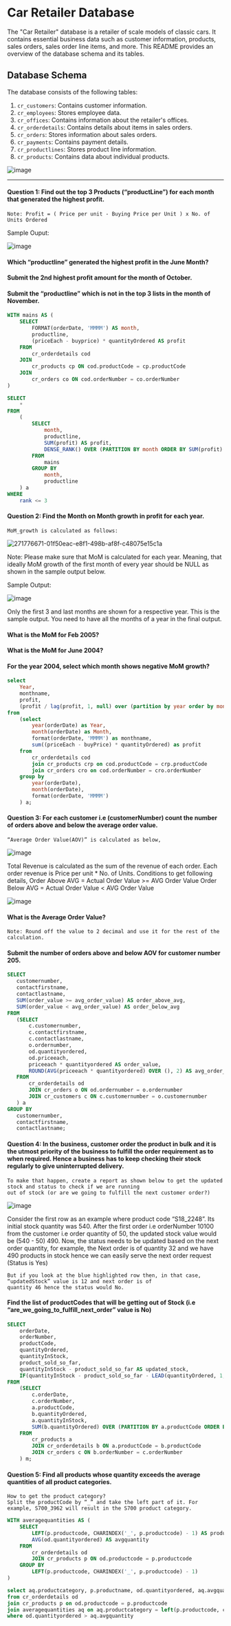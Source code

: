 # Car Retailer Database

The "Car Retailer" database is a retailer of scale models of classic cars. It contains essential business data such as customer information, products, sales orders, sales order line items, and more. This README provides an overview of the database schema and its tables.

## Database Schema

The database consists of the following tables:

1. `cr_customers`: Contains customer information.
2. `cr_employees`: Stores employee data.
3. `cr_offices`: Contains information about the retailer's offices.
4. `cr_orderdetails`: Contains details about items in sales orders.
5. `cr_orders`: Stores information about sales orders.
6. `cr_payments`: Contains payment details.
7. `cr_productlines`: Stores product line information.
8. `cr_products`: Contains data about individual products.

![image](https://github.com/sanjanapaluri/SQL_Projects/assets/127730680/c95a57f7-0bb4-4cac-b540-1326a297d87e)


------------------------------------------------------------------------------------------------------------------------------------------
#### Question 1: Find out the top 3 Products (“productLine”) for each month that generated the highest profit.
    Note: Profit = ( Price per unit - Buying Price per Unit ) x No. of Units Ordered
Sample Ouput: 

![image](https://github.com/sanjanapaluri/SQL_Projects/assets/127730680/204f2c77-dc4f-48ce-b9d4-c48e79d8c55e)


#### Which “productline” generated the highest profit in the June Month? 
#### Submit the 2nd highest profit amount for the month of October. 
#### Submit the “productline” which is not in the top 3 lists in the month of November.

```sql
WITH mains AS (
    SELECT
        FORMAT(orderDate, 'MMMM') AS month,
        productline,
        (priceEach - buyprice) * quantityOrdered AS profit
    FROM
        cr_orderdetails cod
    JOIN
        cr_products cp ON cod.productCode = cp.productCode
    JOIN
        cr_orders co ON cod.orderNumber = co.orderNumber
)

SELECT
    *
FROM
    (
        SELECT
            month,
            productline,
            SUM(profit) AS profit,
            DENSE_RANK() OVER (PARTITION BY month ORDER BY SUM(profit) DESC) AS rank
        FROM
            mains
        GROUP BY
            month,
            productline
    ) a
WHERE
    rank <= 3
```

#### Question 2: Find the Month on Month growth in profit for each year.
    MoM_growth is calculated as follows:

![271776671-01f50eac-e8f1-498b-af8f-c48075e15c1a](https://github.com/sanjanapaluri/SQL_Projects/assets/127730680/e2f7a5fc-706a-4a87-b3a0-f7984cffce4d)


 Note: Please make sure that MoM is calculated for each year. Meaning, that ideally MoM growth of the first month 
    of every year should be NULL as shown in the sample output below.

Sample Output:

![image](https://github.com/sanjanapaluri/SQL_Projects/assets/127730680/5d828ff9-3fe9-482b-b57d-28ce299219d1)


Only the first 3 and last months are shown for a respective year. This is the sample output. You need to have all the months of a year
in the final output.

#### What is the MoM for Feb 2005? 
#### What is the MoM for June 2004? 
#### For the year 2004, select which month shows negative MoM growth?

```sql
select
    Year,
    monthname,
    profit,
    (profit / lag(profit, 1, null) over (partition by year order by month) - 1) * 100 as MoM_Growth
from
    (select
        year(orderDate) as Year,
        month(orderDate) as Month,
        format(orderDate, 'MMMM') as monthname,
        sum((priceEach - buyPrice) * quantityOrdered) as profit
    from
        cr_orderdetails cod
        join cr_products crp on cod.productCode = crp.productCode
        join cr_orders cro on cod.orderNumber = cro.orderNumber
    group by
        year(orderDate),
        month(orderDate),
        format(orderDate, 'MMMM')
    ) a;
```

#### Question 3: For each customer i.e (customerNumber) count the number of orders above and below the average order value.
    “Average Order Value(AOV)” is calculated as below,
  ![image](https://github.com/sanjanapaluri/SQL_Projects/assets/127730680/7cbb3d49-125e-489b-992c-b83653aa1be0)


  Total Revenue is calculated as the sum of the revenue of each order.
    Each order revenue is Price per unit * No. of Units.
    Conditions to get following details,
    Order Above AVG = Actual Order Value >= AVG Order Value
    Order Below AVG = Actual Order Value < AVG Order Value

   ![image](https://github.com/sanjanapaluri/SQL_Projects/assets/127730680/00eb455d-6c6c-4231-bfaa-a324da0ef684)


   #### What is the Average Order Value? 
    Note: Round off the value to 2 decimal and use it for the rest of the calculation.
#### Submit the number of orders above and below AOV for customer number 205.

 ```sql
SELECT
    customernumber,
    contactfirstname,
    contactlastname,
    SUM(order_value >= avg_order_value) AS order_above_avg,
    SUM(order_value < avg_order_value) AS order_below_avg
FROM
    (SELECT
        c.customernumber,
        c.contactfirstname,
        c.contactlastname,
        o.ordernumber,
        od.quantityordered,
        od.priceeach,
        priceeach * quantityordered AS order_value,
        ROUND(AVG(priceeach * quantityordered) OVER (), 2) AS avg_order_value
    FROM
        cr_orderdetails od
        JOIN cr_orders o ON od.ordernumber = o.ordernumber
        JOIN cr_customers c ON c.customernumber = o.customernumber
    ) a
GROUP BY
    customernumber,
    contactfirstname,
    contactlastname;
```

#### Question 4: In the business, customer order the product in bulk and it is the utmost priority of the business to fulfill the order requirement as to when required. Hence a business has to keep checking their stock regularly to give uninterrupted delivery.
    To make that happen, create a report as shown below to get the updated stock and status to check if we are running
    out of stock (or are we going to fulfill the next customer order?)
  ![image](https://github.com/sanjanapaluri/SQL_Projects/assets/127730680/47c7a399-de91-4ac2-8e02-218e2a733aeb)


  Consider the first row as an example where product code “S18_2248”. Its initial stock quantity was 540. After the 
    first order i.e orderNumber 10100 from the customer i.e order quantity of 50, the updated stock value would be 
    (540 - 50) 490. Now, the status needs to be updated based on the next order quantity, for example, the Next order
    is of quantity 32 and we have 490 products in stock hence we can easily serve the next order request (Status is Yes)
    
    But if you look at the blue highlighted row then, in that case, “updatedStock” value is 12 and next order is of 
    quantity 46 hence the status would No.
#### Find the list of productCodes that will be getting out of Stock (i.e “are_we_going_to_fulfill_next_order” value is No)

```sql
SELECT
    orderDate,
    orderNumber,
    productCode,
    quantityOrdered,
    quantityInStock,
    product_sold_so_far,
    quantityInStock - product_sold_so_far AS updated_stock,
    IF(quantityInStock - product_sold_so_far - LEAD(quantityOrdered, 1, 0) OVER (PARTITION BY productCode ORDER BY orderDate) > 0, "yes", "no") AS Are_we_going_to_sell
FROM
    (SELECT
        c.orderDate,
        c.orderNumber,
        a.productCode,
        b.quantityOrdered,
        a.quantityInStock,
        SUM(b.quantityOrdered) OVER (PARTITION BY a.productCode ORDER BY c.orderDate) AS product_sold_so_far
    FROM
        cr_products a
        JOIN cr_orderdetails b ON a.productCode = b.productCode
        JOIN cr_orders c ON b.orderNumber = c.orderNumber
    ) m;
```

#### Question 5: Find all products whose quantity exceeds the average quantities of all product categories.

    How to get the product category?
    Split the productCode by “_” and take the left part of it. For example, S700_3962 will result in the S700 product category.
```sql
WITH averagequantities AS (
    SELECT
        LEFT(p.productcode, CHARINDEX('_', p.productcode) - 1) AS productcategory,
        AVG(od.quantityordered) AS avgquantity
    FROM
        cr_orderdetails od
        JOIN cr_products p ON od.productcode = p.productcode
    GROUP BY
        LEFT(p.productcode, CHARINDEX('_', p.productcode) - 1)
)

select aq.productcategory, p.productname, od.quantityordered, aq.avgquantity
from cr_orderdetails od
join cr_products p on od.productcode = p.productcode
join averagequantities aq on aq.productcategory = left(p.productcode, charindex('_', p.productcode) - 1)
where od.quantityordered > aq.avgquantity
```
